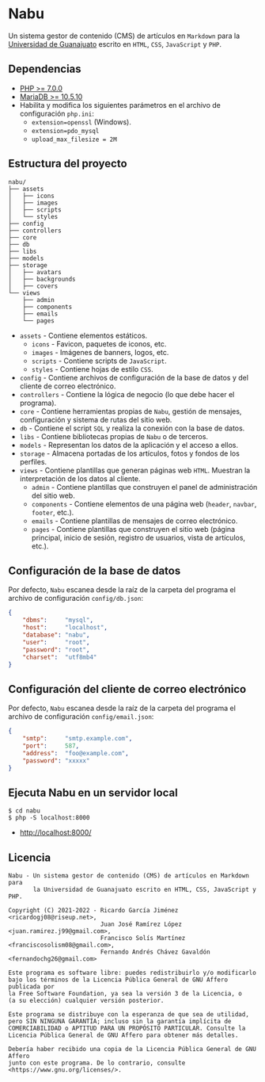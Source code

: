 # Nabu

Un sistema gestor de contenido (CMS) de artículos en `Markdown` para la [Universidad de Guanajuato](https://www.ugto.mx/) escrito en `HTML`, `CSS`, `JavaScript` y `PHP`.

## Dependencias

* [PHP >= 7.0.0](https://www.php.net/)
* [MariaDB >= 10.5.10](https://mariadb.org/)
* Habilita y modifica los siguientes parámetros en el archivo de configuración `php.ini`:
    * `extension=openssl` (Windows).
    * `extension=pdo_mysql`
    * `upload_max_filesize = 2M`

## Estructura del proyecto

```text
nabu/
├── assets
│   ├── icons
│   ├── images
│   ├── scripts
│   └── styles
├── config
├── controllers
├── core
├── db
├── libs
├── models
├── storage
│   ├── avatars
│   ├── backgrounds
│   ├── covers
└── views
    ├── admin
    ├── components
    ├── emails
    └── pages
```

* `assets` - Contiene elementos estáticos.
    * `icons` - Favicon, paquetes de iconos, etc.
    * `images` - Imágenes de banners, logos, etc.
    * `scripts` - Contiene scripts de `JavaScript`.
    * `styles` - Contiene hojas de estilo `CSS`.
* `config` - Contiene archivos de configuración de la base de datos y del cliente de correo electrónico.
* `controllers` - Contiene la lógica de negocio (lo que debe hacer el programa).
* `core` - Contiene herramientas propias de `Nabu`, gestión de mensajes, configuración y sistema de rutas del sitio web.
* `db` - Contiene el script `SQL` y realiza la conexión con la base de datos.
* `libs` - Contiene bibliotecas propias de `Nabu` o de terceros.
* `models` - Representan los datos de la aplicación y el acceso a ellos.
* `storage` - Almacena portadas de los artículos, fotos y fondos de los perfiles.
* `views` - Contiene plantillas que generan páginas web `HTML`. Muestran la interpretación de los datos al cliente.
    * `admin` - Contiene plantillas que construyen el panel de administración del sitio web.
    * `components` - Contiene elementos de una página web (`header`, `navbar`, `footer`, etc.).
    * `emails` - Contiene plantillas de mensajes de correo electrónico.
    * `pages` - Contiene plantillas que construyen el sitio web (página principal, inicio de sesión, registro de usuarios, vista de artículos, etc.).

## Configuración de la base de datos

Por defecto, `Nabu` escanea desde la raíz de la carpeta del programa el archivo de configuración `config/db.json`:

```json
{
	"dbms":     "mysql",
	"host":     "localhost",
	"database": "nabu",
	"user":     "root",
	"password": "root",
	"charset":  "utf8mb4"
}
```

## Configuración del cliente de correo electrónico

Por defecto, `Nabu` escanea desde la raíz de la carpeta del programa el archivo de configuración `config/email.json`:

```json
{
	"smtp":     "smtp.example.com",
	"port":     587,
	"address":  "foo@example.com",
	"password": "xxxxx"
}
```

## Ejecuta Nabu en un servidor local

```shell
$ cd nabu
$ php -S localhost:8000
```

* <http://localhost:8000/>

## Licencia

```text
Nabu - Un sistema gestor de contenido (CMS) de artículos en Markdown para
       la Universidad de Guanajuato escrito en HTML, CSS, JavaScript y PHP.

Copyright (C) 2021-2022 - Ricardo García Jiménez          <ricardogj08@riseup.net>,
                          Juan José Ramírez López         <juan.ramirez.j99@gmail.com>,
                          Francisco Solís Martínez        <franciscosolism08@gmail.com>,
                          Fernando Andrés Chávez Gavaldón <fernandochg26@gmail.com>

Este programa es software libre: puedes redistribuirlo y/o modificarlo
bajo los términos de la Licencia Pública General de GNU Affero publicada por
la Free Software Foundation, ya sea la versión 3 de la Licencia, o
(a su elección) cualquier versión posterior.

Este programa se distribuye con la esperanza de que sea de utilidad,
pero SIN NINGUNA GARANTÍA; incluso sin la garantía implícita de
COMERCIABILIDAD o APTITUD PARA UN PROPÓSITO PARTICULAR. Consulte la
Licencia Pública General de GNU Affero para obtener más detalles.

Debería haber recibido una copia de la Licencia Pública General de GNU Affero
junto con este programa. De lo contrario, consulte <https://www.gnu.org/licenses/>.
```

